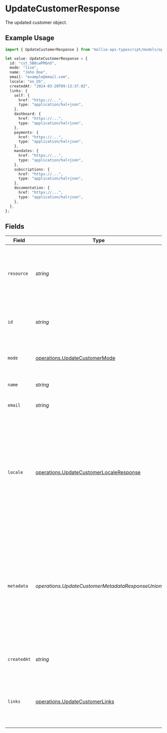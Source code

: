 # UpdateCustomerResponse

The updated customer object.

## Example Usage

```typescript
import { UpdateCustomerResponse } from "mollie-api-typescript/models/operations";

let value: UpdateCustomerResponse = {
  id: "cst_5B8cwPMGnU",
  mode: "live",
  name: "John Doe",
  email: "example@email.com",
  locale: "en_US",
  createdAt: "2024-03-20T09:13:37.0Z",
  links: {
    self: {
      href: "https://...",
      type: "application/hal+json",
    },
    dashboard: {
      href: "https://...",
      type: "application/hal+json",
    },
    payments: {
      href: "https://...",
      type: "application/hal+json",
    },
    mandates: {
      href: "https://...",
      type: "application/hal+json",
    },
    subscriptions: {
      href: "https://...",
      type: "application/hal+json",
    },
    documentation: {
      href: "https://...",
      type: "application/hal+json",
    },
  },
};
```

## Fields

| Field                                                                                                                                                                                                                             | Type                                                                                                                                                                                                                              | Required                                                                                                                                                                                                                          | Description                                                                                                                                                                                                                       | Example                                                                                                                                                                                                                           |
| --------------------------------------------------------------------------------------------------------------------------------------------------------------------------------------------------------------------------------- | --------------------------------------------------------------------------------------------------------------------------------------------------------------------------------------------------------------------------------- | --------------------------------------------------------------------------------------------------------------------------------------------------------------------------------------------------------------------------------- | --------------------------------------------------------------------------------------------------------------------------------------------------------------------------------------------------------------------------------- | --------------------------------------------------------------------------------------------------------------------------------------------------------------------------------------------------------------------------------- |
| `resource`                                                                                                                                                                                                                        | *string*                                                                                                                                                                                                                          | :heavy_minus_sign:                                                                                                                                                                                                                | Indicates the response contains a customer object. Will always contain the string `customer` for this endpoint.                                                                                                                   |                                                                                                                                                                                                                                   |
| `id`                                                                                                                                                                                                                              | *string*                                                                                                                                                                                                                          | :heavy_minus_sign:                                                                                                                                                                                                                | The identifier uniquely referring to this customer. Example: `cst_vsKJpSsabw`.                                                                                                                                                    | cst_5B8cwPMGnU                                                                                                                                                                                                                    |
| `mode`                                                                                                                                                                                                                            | [operations.UpdateCustomerMode](../../models/operations/updatecustomermode.md)                                                                                                                                                    | :heavy_minus_sign:                                                                                                                                                                                                                | Whether this entity was created in live mode or in test mode.                                                                                                                                                                     | live                                                                                                                                                                                                                              |
| `name`                                                                                                                                                                                                                            | *string*                                                                                                                                                                                                                          | :heavy_minus_sign:                                                                                                                                                                                                                | The full name of the customer.                                                                                                                                                                                                    | John Doe                                                                                                                                                                                                                          |
| `email`                                                                                                                                                                                                                           | *string*                                                                                                                                                                                                                          | :heavy_minus_sign:                                                                                                                                                                                                                | The email address of the customer.                                                                                                                                                                                                | example@email.com                                                                                                                                                                                                                 |
| `locale`                                                                                                                                                                                                                          | [operations.UpdateCustomerLocaleResponse](../../models/operations/updatecustomerlocaleresponse.md)                                                                                                                                | :heavy_minus_sign:                                                                                                                                                                                                                | Preconfigure the language to be used in the hosted payment pages shown to the customer. Should only be provided if<br/>absolutely necessary. If not provided, the browser language will be used which is typically highly accurate. | en_US                                                                                                                                                                                                                             |
| `metadata`                                                                                                                                                                                                                        | *operations.UpdateCustomerMetadataResponseUnion*                                                                                                                                                                                  | :heavy_minus_sign:                                                                                                                                                                                                                | Provide any data you like, for example a string or a JSON object. We will save the data alongside the entity. Whenever<br/>you fetch the entity with our API, we will also include the metadata. You can use up to approximately 1kB. |                                                                                                                                                                                                                                   |
| `createdAt`                                                                                                                                                                                                                       | *string*                                                                                                                                                                                                                          | :heavy_minus_sign:                                                                                                                                                                                                                | The entity's date and time of creation, in [ISO 8601](https://en.wikipedia.org/wiki/ISO_8601) format.                                                                                                                             | 2024-03-20T09:13:37.0Z                                                                                                                                                                                                            |
| `links`                                                                                                                                                                                                                           | [operations.UpdateCustomerLinks](../../models/operations/updatecustomerlinks.md)                                                                                                                                                  | :heavy_minus_sign:                                                                                                                                                                                                                | An object with several relevant URLs. Every URL object will contain an `href` and a `type` field.                                                                                                                                 |                                                                                                                                                                                                                                   |